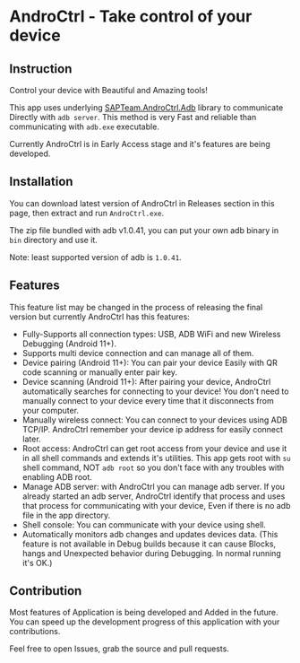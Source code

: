# AndroCtrl - Take control of your device

## Instruction
Control your device with Beautiful and Amazing tools!

This app uses underlying [SAPTeam.AndroCtrl.Adb](https://github.com/SAPTeamDEV/SAPTeam.AndroCtrl.Adb) library to communicate Directly with `adb server`. This method is very Fast and reliable than communicating with `adb.exe` executable.

Currently AndroCtrl is in Early Access stage and it's features are being developed.

## Installation
You can download latest version of AndroCtrl in Releases section in this page, then extract and run `AndroCtrl.exe`.

The zip file bundled with adb v1.0.41, you can put your own adb binary in `bin` directory and use it.

Note: least supported version of adb is `1.0.41`.

## Features
This feature list may be changed in the process of releasing the final version but currently AndroCtrl has this features:
- Fully-Supports all connection types: USB, ADB WiFi and new Wireless Debugging (Android 11+).
- Supports multi device connection and can manage all of them.
- Device pairing (Android 11+): You can pair your device Easily with QR code scanning or manually enter pair key.
- Device scanning (Android 11+): After pairing your device, AndroCtrl automatically searches for connecting to your device! You don't need to manually connect to your device every time that it disconnects from your computer.
- Manually wireless connect: You can connect to your devices using ADB TCP/IP. AndroCtrl remember your device ip address for easily connect later.
- Root access: AndroCtrl can get root access from your device and use it in all shell commands and extends it's utilities. This app gets root with `su` shell command, NOT `adb root` so you don't face with any troubles with enabling ADB root.
- Manage ADB server: with AndroCtrl you can manage adb server. If you already started an adb server, AndroCtrl identify that process and uses that process for communicating with your device, Even if there is no adb file in the app directory.
- Shell console: You can communicate with your device using shell.
- Automatically monitors adb changes and updates devices data.
(This feature is not available in Debug builds because it can cause Blocks, hangs and Unexpected behavior during Debugging. In normal running it's OK.)

## Contribution
Most features of Application is being developed and Added in the future.
You can speed up the development progress of this application with your contributions.

Feel free to open Issues, grab the source and pull requests.